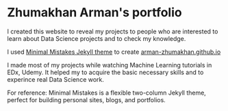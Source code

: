 # Zhumakhan Arman's portfolio

I created this website to reveal my projects to people who are interested to learn about Data Science projects and to check my knowledge.

I used [Minimal Mistakes Jekyll theme](https://mmistakes.github.io/minimal-mistakes/) to create [arman-zhumakhan.github.io](https://github.com/arman-zhumakhan/arman-zhumakhan.github.io)

I made most of my projects while watching Machine Learning tutorials in EDx, Udemy. It helped my to acquire the basic necessary skills and to experince real Data Science work.


For reference:
Minimal Mistakes is a flexible two-column Jekyll theme, perfect for building personal sites, blogs, and portfolios. 